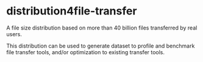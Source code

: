 # distribution4file-transfer
A file size distribution based on more than 40 billion files transferred by real users.

This distribution can be used to generate dataset to profile and benchmark file transfer tools, and/or optimization to existing transfer tools.
